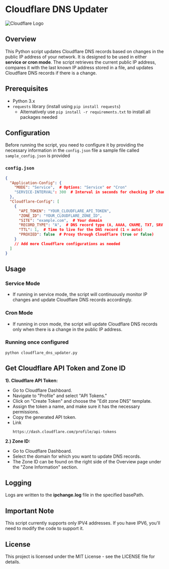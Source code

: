 # Cloudflare DNS Updater

![Cloudflare Logo](https://upload.wikimedia.org/wikipedia/commons/thumb/4/4b/Cloudflare_Logo.svg/512px-Cloudflare_Logo.svg.png)

## Overview

This Python script updates Cloudflare DNS records based on changes in the public IP address of your network. It is designed to be used in either **service or cron mode**. The script retrieves the current public IP address, compares it with the last known IP address stored in a file, and updates Cloudflare DNS records if there is a change.

## Prerequisites

- Python 3.x
- `requests` library (install using `pip install requests`)
	- Alternatively use `pip install -r requirements.txt` to install all packages needed

## Configuration

Before running the script, you need to configure it by providing the necessary information in the `config.json` file a sample file called `sample_config.json` is provided

### `config.json`

```json
{
  "Application-Config": {
    "MODE": "Service",  # Options: "Service" or "Cron"
    "SERVICE-INTERVAL": 300  # Interval in seconds for checking IP changes (applicable in service mode)
  },
  "Cloudflare-Config": [
    {
      "API_TOKEN": "YOUR_CLOUDFLARE_API_TOKEN",
      "ZONE_ID": "YOUR_CLOUDFLARE_ZONE_ID",
      "SITE": "example.com",  # Your domain
      "RECORD_TYPE": "A",  # DNS record type (A, AAAA, CNAME, TXT, SRV, LOC, MX, NS, SPF)
      "TTL": 1,  # Time to live for the DNS record (1 = auto)
      "PROXIED": false  # Proxy through Cloudflare (true or false)
    }
    // Add more Cloudflare configurations as needed
  ]
}

```

## Usage
### Service Mode
  - If running in service mode, the script will continuously monitor IP changes and update Cloudflare DNS records accordingly.
  

### Cron Mode
  - If running in cron mode, the script will update Cloudflare DNS records only when there is a change in the public IP address. 

### Running once configured
```
python cloudflare_dns_updater.py
```


## Get Cloudflare API Token and Zone ID

**1). Cloudflare API Token:** 

- Go to Cloudflare Dashboard.
- Navigate to "Profile" and select "API Tokens."
- Click on "Create Token" and choose the "Edit zone DNS" template.
- Assign the token a name, and make sure it has the necessary permissions.
- Copy the generated API token.
-  Link
   ```
   https://dash.cloudflare.com/profile/api-tokens
    ```

**2.) Zone ID:**

- Go to Cloudflare Dashboard.
- Select the domain for which you want to update DNS records.
- The Zone ID can be found on the right side of the Overview page under the "Zone Information" section.

## Logging
Logs are written to the **ipchange.log** file in the specified basePath.

## Important Note
This script currently supports only IPV4 addresses. If you have IPV6, you'll need to modify the code to support it.

## License
This project is licensed under the MIT License - see the LICENSE file for details.

